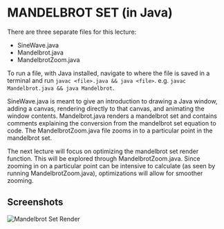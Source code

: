 # MANDELBROT SET (in Java)
There are three separate files for this lecture:
- SineWave.java
- Mandelbrot.java
- MandelbrotZoom.java

To run a file, with Java installed, navigate to where the file is saved in a terminal and run 
`javac <file>.java && java <file>`.
e.g. `javac Mandelbrot.java && java Mandelbrot`.

SineWave.java is meant to give an introduction to drawing a Java window, adding a canvas, rendering directly to that canvas, and animating the window contents.
Mandelbrot.java renders a mandelbrot set and contains comments explaining the conversion from the mandelbrot set equation to code.
The MandelbrotZoom.java file zooms in to a particular point in the mandelbrot set.

The next lecture will focus on optimizing the mandelbrot set render function. This will be explored through MandelbrotZoom.java. Since zooming in on a particular point can be intensive to calculate (as seen by running MandelbrotZoom.java), optimizations will allow for smoother zooming.

## Screenshots
![Mandelbrot Set Render](https://i.imgur.com/itgtH27.png)
